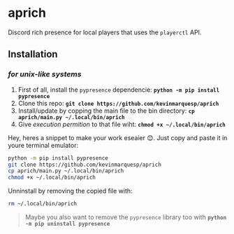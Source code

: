 # aprich

Discord rich presence for local players that uses the `playerctl` API.

## Installation 

### *for unix-like systems*
1. First of all, install the `pypresence` dependencie: **`python -m pip install pypresence`**
2. Clone this repo: **`git clone https://github.com/kevinmarquesp/aprich`**
3. Install/update by copping the main file to the bin directory: **`cp aprich/main.py ~/.local/bin/aprich`**
4. Give *execution permition* to that file wiht: **`chmod +x ~/.local/bin/aprich`**

Hey, heres a snippet to make your work eseaier 😊. Just copy and paste it in youre terminal emulator:
```bash
python -m pip install pypresence
git clone https://github.com/kevinmarquesp/aprich
cp aprich/main.py ~/.local/bin/aprich
chmod +x ~/.local/bin/aprich
```

Unninstall by removing the copied file with:
```bash
rm ~/.local/bin/aprich
```
> Maybe you also want to remove the `pypresence` library too with **`python -m pip uninstall pypresence`**
